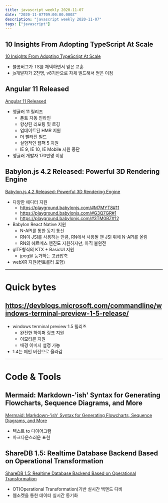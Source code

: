 ```yaml
---
title: javascript weekly 2020-11-07
date: "2020-11-07T09:00:00.000Z"
description: "javascript weekly 2020-11-07"
tags: ["javascript"]
---
```


## 10 Insights From Adopting TypeScript At Scale
<a href="https://www.techatbloomberg.com/blog/10-insights-adopting-typescript-at-scale/" target="_blank">10 Insights From Adopting TypeScript At Scale</a>
- 블롬버그가 TS를 채택하면서 얻은 교훈
- js개발자가 2천명, v8기반으로 자체 빌드해서 얻은 이점

## Angular 11 Released
<a href="https://blog.angular.io/version-11-of-angular-now-available-74721b7952f7" target="_blank">Angular 11 Released</a>
- 앵귤러 11 릴리즈
	- 폰트 자동 인라인
	- 향상된 리포팅 및 로깅
	- 업데이트된 HMR 지원
	- 더 빨라진 빌드
	- 실험적인 웹팩 5 지원
	- IE 9, IE 10, IE Mobile 지원 중단
- 앵귤러 개발자 170만명 이상

## Babylon.js 4.2 Released: Powerful 3D Rendering Engine
<a href="https://babylonjs.medium.com/babylon-js-4-2-simplicity-reimagined-965f88d0fad" target="_blank">Babylon.js 4.2 Released: Powerful 3D Rendering Engine</a>
- 다양한 에디터 지원
	- https://playground.babylonjs.com/#M7MYT8#11
	- https://playground.babylonjs.com/#G3Q7GR#1
	- https://playground.babylonjs.com/#3TM0BZ#12
- Babylon React Native 지원
	- N-API를 통한 동기 통신
	- RN이 JSI를 사용하는 만큼, RN에서 사용될 땐 JSI 위에 N-API를 올림
	- RN의 헤르메스 엔진도 지원하지만, 아직 불완전
- glTF형식의 KTX + BasicUI 지원
	- jpeg을 능가하는 고급압축
- webXR 지원(컨트롤러 포함)

<hr>

# Quick bytes

## https://devblogs.microsoft.com/commandline/windows-terminal-preview-1-5-release/
- windows terminal preview 1.5 릴리즈
	- 완전한 하이퍼 링크 지원
	- 이모티콘 지원
	- 배경 이미지 설정 가능
- 1.4는 메인 버전으로 올라감

<hr>

# Code & Tools

## Mermaid: Markdown-'ish' Syntax for Generating Flowcharts, Sequence Diagrams, and More
<a href="https://mermaid-js.github.io/mermaid/#/" target="_blank">Mermaid: Markdown-'ish' Syntax for Generating Flowcharts, Sequence Diagrams, and More</a>
- 텍스트 to 다이어그램
- 마크다운스러운 표현

## ShareDB 1.5: Realtime Database Backend Based on Operational Transformation
<a href="https://github.com/share/sharedb" target="_blank">ShareDB 1.5: Realtime Database Backend Based on Operational Transformation</a>
- OT(Operational Transformation)기반 실시간 백엔드 디비
- 웹소켓을 통한 데이터 실시간 동기화
